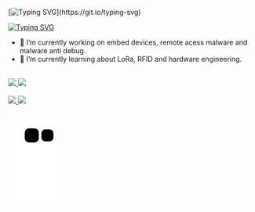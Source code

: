 [![Typing SVG](https://readme-typing-svg.demolab.com?font=Iosevka&pause=1000&color=2E7BE4&center=true&width=1000&lines=Welcome...)](https://git.io/typing-svg)

<a href="https://git.io/typing-svg"><img src="https://readme-typing-svg.demolab.com?font=Iosevka&pause=1000&color=E6EDF3&multiline=true&repeat=false&width=1000&height=60&lines=%E2%80%A2+%F0%9F%93%81+I%E2%80%99m+currently+working+on+embed+devices%2C+remote+acess+malware+and+malware+anti+debug." alt="Typing SVG" /></a>
- 📁 I’m currently working on embed devices, remote acess malware and malware anti debug.
- 🔌 I’m currently learning about LoRa, RFID and hardware engineering.
<br/>
<div>
    <a href="https://github.com/psallesdev">
    <img height="150em" src="https://github-readme-stats.vercel.app/api?username=psallesdev&show_icons=true&bg_color=161B22&include_all_commits=true&count_private=true"/>
    <img height="150em" src="https://github-readme-stats.vercel.app/api/top-langs/?username=psallesdev&layout=compact&langs_count=16&bg_color=161B22"/>
</div>
<br/>
<div>
    <a href="https://discord.com/users/405906023896055808">
        <img src="https://img.shields.io/badge/Discord-%235865F2.svg?style=for-the-badge&logo=discord&logoColor=white" />
    </a>
    <a href="https://mail.google.com/mail/u/0/?fs=1&to=psallesdeveloper@gmail.com&tf=cm">
        <img src="https://img.shields.io/badge/Gmail-D14836?style=for-the-badge&logo=gmail&logoColor=white" />
    </a>    
<div/>

![snake gif](https://github.com/PSalleSDev/PSalleSDev/blob/output/github-contribution-grid-snake.svg)
